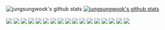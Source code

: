 ![jungsungwook's github stats](https://github-readme-stats.vercel.app/api?username=jungsungwook&show_icons=true&count_private=true)
[![jungsungwook's github stats](https://github-readme-stats.vercel.app/api/top-langs/?username=jungsungwook&count_private=true&show_icons=true&hide_border=true&title_color=004386&icon_color=004386&layout=compact)](https://github.com/jungsungwook)
<br></br>
<a target="_blank"><img src="https://img.shields.io/badge/AWS-232f32?style=flat-square&logo=Amazon AWS&logoColor=white"/></a>
<a target="_blank"><img src="https://img.shields.io/badge/ASUS-000000?style=flat-square&logo=ASUS&logoColor=white"/></a>
<a target="_blank"><img src="https://img.shields.io/badge/Docker-2496ED?style=flat-square&logo=Docker&logoColor=white"/></a>
<a target="_blank"><img src="https://img.shields.io/badge/C Sharp-239120?style=flat-square&logo=C Sharp&logoColor=white"/></a>
<a target="_blank"><img src="https://img.shields.io/badge/git-F05032?style=flat-square&logo=Git&logoColor=white"/></a>
<a target="_blank"><img src="https://img.shields.io/badge/IFTTT-000000?style=flat-square&logo=IFTTT&logoColor=white"/></a>
<a target="_blank"><img src="https://img.shields.io/badge/Java-007396?style=flat-square&logo=Java&logoColor=white"/></a>
<a target="_blank"><img src="https://img.shields.io/badge/JS-F7DF1E?style=flat-square&logo=JavaScript&logoColor=white"/></a>
<a target="_blank"><img src="https://img.shields.io/badge/Jira-0052CC?style=flat-square&logo=Jira&logoColor=white"/></a>
<a target="_blank"><img src="https://img.shields.io/badge/jQuery-0769AD?style=flat-square&logo=jQuery&logoColor=white"/></a>
<a target="_blank"><img src="https://img.shields.io/badge/Linux-FCC624?style=flat-square&logo=Linux&logoColor=white"/></a>
<a target="_blank"><img src="https://img.shields.io/badge/Node.JS-339933?style=flat-square&logo=Node.js&logoColor=white"/></a>
<a target="_blank"><img src="https://img.shields.io/badge/OpenCV-5C3EE8?style=flat-square&logo=OpenCV&logoColor=white"/></a>
<a target="_blank"><img src="https://img.shields.io/badge/PostgreSQL-4169E1?style=flat-square&logo=PostgreSQL&logoColor=white"/></a>
<a target="_blank"><img src="https://img.shields.io/badge/Python-3776AB?style=flat-square&logo=Python&logoColor=white"/></a>
<a target="_blank"><img src="https://img.shields.io/badge/Swagger-85EA2D?style=flat-square&logo=Swagger&logoColor=white"/></a>
<a target="_blank"><img src="https://img.shields.io/badge/Unity-FFFFFF?style=flat-square&logo=Unity&logoColor=black"/></a>
